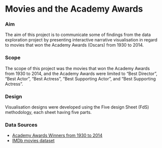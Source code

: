 # Movies and the Academy Awards
 
 
### Aim
The aim of this project is to communicate some of findings from the data exploration project by presenting interactive narrative visualisation in regard to movies that won the Academy Awards (Oscars) from 1930 to 2014. 


### Scope
The scope of this project was the movies that won the Academy Awards from 1930 to 2014, and the Academy Awards were limited to “Best Director”, “Best Actor”, “Best Actress”, “Best Supporting Actor”, and “Best Supporting Actress”. 


### Design
Visualisation designs were developed using the Five design Sheet (FdS) methodology, each sheet having five parts.


### Data Sources
* [Academy Awards Winners from 1930 to 2014](https://www.kaggle.com/fmejia21/demographics-of-academy-awards-oscars-winners#Oscars-demographics-DFE.csv)
* [IMDb movies dataset](https://www.kaggle.com/stefanoleone992/imdb-extensive-dataset)
